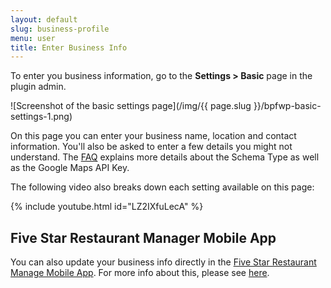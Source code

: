 ```yaml
---
layout: default
slug: business-profile
menu: user
title: Enter Business Info
---
```

To enter you business information, go to the **Settings > Basic** page in the plugin admin.

![Screenshot of the basic settings page](/img/{{ page.slug }}/bpfwp-basic-settings-1.png)

On this page you can enter your business name, location and contact information. You'll also be asked to enter a few details you might not understand. The [FAQ](../faq) explains more details about the Schema Type as well as the Google Maps API Key.

The following video also breaks down each setting available on this page:

{% include youtube.html id="LZ2IXfuLecA" %}

## Five Star Restaurant Manager Mobile App

You can also update your business info directly in the [Five Star Restaurant Manage Mobile App](../fsrm). For more info about this, please see [here](../fsrm).